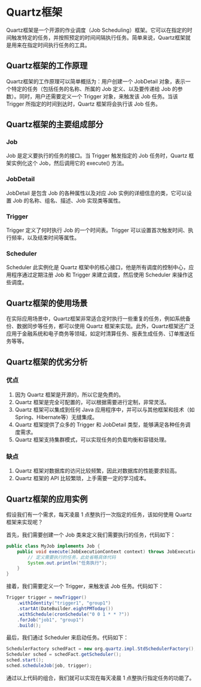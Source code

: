 # Quartz框架
Quartz框架是一个开源的作业调度（Job Scheduling）框架。它可以在指定的时间触发特定的任务，并按照预定的时间间隔执行任务。简单来说，Quartz框架就是用来在指定时间执行任务的工具。

## Quartz框架的工作原理
Quartz框架的工作原理可以简单概括为：用户创建一个 JobDetail 对象，表示一个特定的任务（包括任务的名称、所属的 Job 定义、以及要传递给 Job 的参数）。同时，用户还需要定义一个 Trigger 对象，来触发该 Job 任务。当该 Trigger 所指定的时间到达时，Quartz 框架将会执行该 Job 任务。

## Quartz框架的主要组成部分
### Job
Job 是定义要执行的任务的接口。当 Trigger 触发指定的 Job 任务时，Quartz 框架实例化这个 Job，然后调用它的 execute() 方法。

### JobDetail
JobDetail 是包含 Job 的各种属性以及对应 Job 实例的详细信息的类，它可以设置 Job 的名称、组名、描述、Job 实现类等属性。

### Trigger
Trigger 定义了何时执行 Job 的一个时间表。Trigger 可以设置首次触发时间、执行频率，以及结束时间等属性。

### Scheduler
Scheduler 此实例化是 Quartz 框架中的核心接口，他是所有调度的控制中心，应用程序通过定期注册 Job 和 Trigger 来建立调度，然后使用 Scheduler 来操作这些调度。

## Quartz框架的使用场景
在实际应用场景中，Quartz框架非常适合定时执行一些重复的任务，例如系统备份、数据同步等任务，都可以使用 Quartz 框架来实现。此外，Quartz框架还广泛应用于金融系统和电子商务等领域，如定时清算任务、报表生成任务、订单推送任务等等。

## Quartz框架的优劣分析
### 优点
1. 因为 Quartz 框架是开源的，所以它是免费的。
2. Quartz 框架是完全可配置的，可以根据需要进行定制，非常灵活。
3. Quartz 框架可以集成到任何 Java 应用程序中，并可以与其他框架和技术（如 Spring、Hibernate等）无缝集成。
4. Quartz 框架提供了众多的 Trigger 和 JobDetail 类型，能够满足各种任务调度需求。
5. Quartz 框架支持集群模式，可以实现任务的负载均衡和容错处理。

### 缺点
1. Quartz 框架对数据库的访问比较频繁，因此对数据库的性能要求较高。
2. Quartz 框架的 API 比较繁琐，上手需要一定的学习成本。

## Quartz框架的应用实例
假设我们有一个需求，每天凌晨 1 点整执行一次指定的任务，该如何使用 Quartz 框架来实现呢？

首先，我们需要创建一个 Job 类来定义我们需要执行的任务，代码如下：
```java
public class MyJob implements Job {
    public void execute(JobExecutionContext context) throws JobExecutionException {
        // 定义需要执行的任务，此处省略具体代码
        System.out.println("任务执行");
    }
}
```

接着，我们需要定义一个 Trigger，来触发该 Job 任务。代码如下：
```java
Trigger trigger = newTrigger()
    .withIdentity("trigger1", "group1")
    .startAt(DateBuilder.eightPMToday())
    .withSchedule(cronSchedule("0 0 1 * * ?"))
    .forJob("job1", "group1")
    .build();
```

最后，我们通过 Scheduler 来启动任务。代码如下：
```java
SchedulerFactory schedFact = new org.quartz.impl.StdSchedulerFactory();
Scheduler sched = schedFact.getScheduler();
sched.start();
sched.scheduleJob(job, trigger);
```

通过以上代码的组合，我们就可以实现在每天凌晨 1 点整执行指定任务的功能了。
